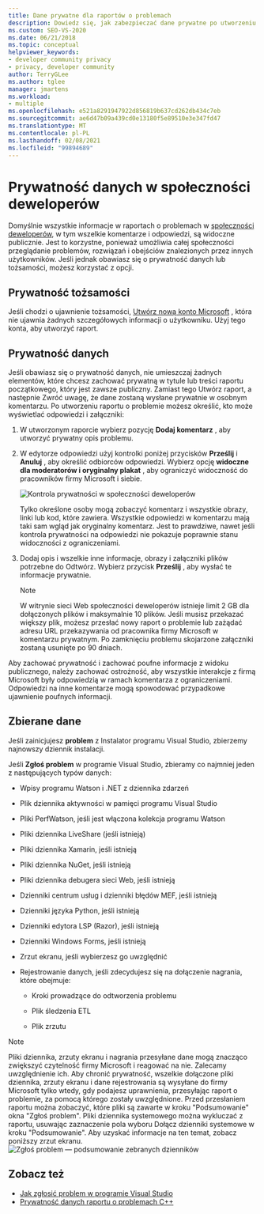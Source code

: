 ```yaml
---
title: Dane prywatne dla raportów o problemach
description: Dowiedz się, jak zabezpieczać dane prywatne po utworzeniu raportów o problemach przeznaczonych dla społeczności deweloperów do przejrzenia.
ms.custom: SEO-VS-2020
ms.date: 06/21/2018
ms.topic: conceptual
helpviewer_keywords:
- developer community privacy
- privacy, developer community
author: TerryGLee
ms.author: tglee
manager: jmartens
ms.workload:
- multiple
ms.openlocfilehash: e521a8291947922d856819b637cd262db434c7eb
ms.sourcegitcommit: ae6d47b09a439cd0e13180f5e89510e3e347fd47
ms.translationtype: MT
ms.contentlocale: pl-PL
ms.lasthandoff: 02/08/2021
ms.locfileid: "99894689"
---
```

# <a name="developer-community-data-privacy"></a>Prywatność danych w społeczności deweloperów

Domyślnie wszystkie informacje w raportach o problemach w [społeczności deweloperów](https://aka.ms/feedback/suggest?space=8), w tym wszelkie komentarze i odpowiedzi, są widoczne publicznie. Jest to korzystne, ponieważ umożliwia całej społeczności przeglądanie problemów, rozwiązań i obejściów znalezionych przez innych użytkowników. Jeśli jednak obawiasz się o prywatność danych lub tożsamości, możesz korzystać z opcji.

## <a name="identity-privacy"></a>Prywatność tożsamości

Jeśli chodzi o ujawnienie tożsamości, [Utwórz nową konto Microsoft](https://signup.live.com/) , która nie ujawnia żadnych szczegółowych informacji o użytkowniku. Użyj tego konta, aby utworzyć raport.

## <a name="data-privacy"></a>Prywatność danych

Jeśli obawiasz się o prywatność danych, nie umieszczaj żadnych elementów, które chcesz zachować prywatną w tytule lub treści raportu początkowego, który jest zawsze publiczny. Zamiast tego Utwórz raport, a następnie Zwróć uwagę, że dane zostaną wysłane prywatnie w osobnym komentarzu. Po utworzeniu raportu o problemie możesz określić, kto może wyświetlać odpowiedzi i załączniki:

1. W utworzonym raporcie wybierz pozycję **Dodaj komentarz** , aby utworzyć prywatny opis problemu.

2. W edytorze odpowiedzi użyj kontrolki poniżej przycisków **Prześlij** i **Anuluj** , aby określić odbiorców odpowiedzi. Wybierz opcję **widoczne dla moderatorów i oryginalny plakat** , aby ograniczyć widoczność do pracowników firmy Microsoft i siebie.

   ![Kontrola prywatności w społeczności deweloperów](media/developer-community-privacy-control.png)

   Tylko określone osoby mogą zobaczyć komentarz i wszystkie obrazy, linki lub kod, które zawiera. Wszystkie odpowiedzi w komentarzu mają taki sam wgląd jak oryginalny komentarz. Jest to prawdziwe, nawet jeśli kontrola prywatności na odpowiedzi nie pokazuje poprawnie stanu widoczności z ograniczeniami.

3. Dodaj opis i wszelkie inne informacje, obrazy i załączniki plików potrzebne do Odtwórz. Wybierz przycisk **Prześlij** , aby wysłać te informacje prywatnie.

   > [!NOTE]
   > W witrynie sieci Web społeczności deweloperów istnieje limit 2 GB dla dołączonych plików i maksymalnie 10 plików. Jeśli musisz przekazać większy plik, możesz przesłać nowy raport o problemie lub zażądać adresu URL przekazywania od pracownika firmy Microsoft w komentarzu prywatnym.
   > Po zamknięciu problemu skojarzone załączniki zostaną usunięte po 90 dniach.

Aby zachować prywatność i zachować poufne informacje z widoku publicznego, należy zachować ostrożność, aby wszystkie interakcje z firmą Microsoft były odpowiedzią w ramach komentarza z ograniczeniami. Odpowiedzi na inne komentarze mogą spowodować przypadkowe ujawnienie poufnych informacji.

## <a name="data-we-collect"></a>Zbierane dane

Jeśli zainicjujesz **problem** z Instalator programu Visual Studio, zbierzemy najnowszy dziennik instalacji.

Jeśli **Zgłoś problem** w programie Visual Studio, zbieramy co najmniej jeden z następujących typów danych:

- Wpisy programu Watson i .NET z dziennika zdarzeń

- Plik dziennika aktywności w pamięci programu Visual Studio

- Pliki PerfWatson, jeśli jest włączona kolekcja programu Watson

- Pliki dziennika LiveShare (jeśli istnieją)

- Pliki dziennika Xamarin, jeśli istnieją

- Pliki dziennika NuGet, jeśli istnieją

- Pliki dziennika debugera sieci Web, jeśli istnieją

- Dzienniki centrum usług i dzienniki błędów MEF, jeśli istnieją

- Dzienniki języka Python, jeśli istnieją

- Dzienniki edytora LSP (Razor), jeśli istnieją

- Dzienniki Windows Forms, jeśli istnieją

- Zrzut ekranu, jeśli wybierzesz go uwzględnić

- Rejestrowanie danych, jeśli zdecydujesz się na dołączenie nagrania, które obejmuje:

  - Kroki prowadzące do odtworzenia problemu

  - Plik śledzenia ETL

  - Plik zrzutu

> [!NOTE]
> Pliki dziennika, zrzuty ekranu i nagrania przesyłane dane mogą znacząco zwiększyć czytelność firmy Microsoft i reagować na nie.  Zalecamy uwzględnienie ich. Aby chronić prywatność, wszelkie dołączone pliki dziennika, zrzuty ekranu i dane rejestrowania są wysyłane do firmy Microsoft tylko wtedy, gdy podajesz uprawnienia, przesyłając raport o problemie, za pomocą którego zostały uwzględnione. Przed przesłaniem raportu można zobaczyć, które pliki są zawarte w kroku "Podsumowanie" okna "Zgłoś problem". Pliki dziennika systemowego można wykluczać z raportu, usuwając zaznaczenie pola wyboru Dołącz dzienniki systemowe w kroku "Podsumowanie". Aby uzyskać informacje na ten temat, zobacz poniższy zrzut ekranu. 
  > ![Zgłoś problem — podsumowanie zebranych dzienników](media/report-a-problem-logs-collected.png)


## <a name="see-also"></a>Zobacz też

- [Jak zgłosić problem w programie Visual Studio](how-to-report-a-problem-with-visual-studio.md)
- [Prywatność danych raportu o problemach C++](/cpp/how-to-report-a-problem-with-the-visual-cpp-toolset#reports-and-privacy)
